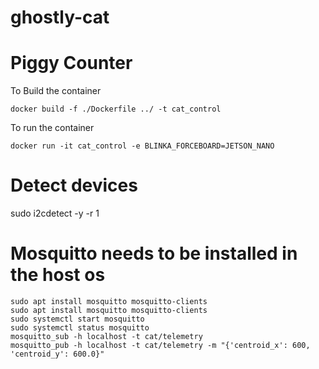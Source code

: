 # ghostly-cat

# Piggy Counter

To Build the container
```
docker build -f ./Dockerfile ../ -t cat_control
```

To run the container
```
docker run -it cat_control -e BLINKA_FORCEBOARD=JETSON_NANO
```

# Detect devices
sudo i2cdetect -y -r 1

# Mosquitto needs to be installed in the host os
```
sudo apt install mosquitto mosquitto-clients
sudo apt install mosquitto mosquitto-clients
sudo systemctl start mosquitto
sudo systemctl status mosquitto
mosquitto_sub -h localhost -t cat/telemetry
mosquitto_pub -h localhost -t cat/telemetry -m "{'centroid_x': 600, 'centroid_y': 600.0}"
```
